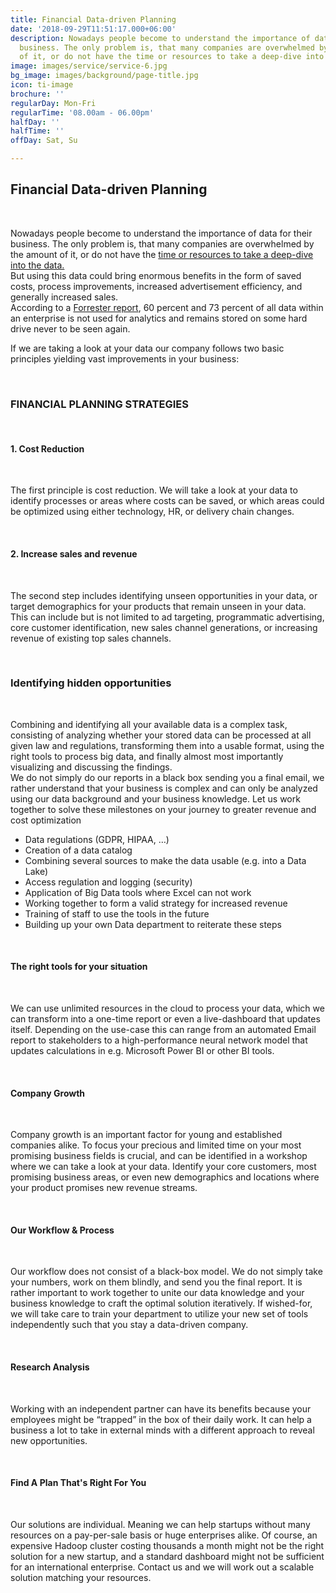 ```yaml
---
title: Financial Data-driven Planning
date: '2018-09-29T11:51:17.000+06:00'
description: Nowadays people become to understand the importance of data for their
  business. The only problem is, that many companies are overwhelmed by the amount
  of it, or do not have the time or resources to take a deep-dive into the data.
image: images/service/service-6.jpg
bg_image: images/background/page-title.jpg
icon: ti-image
brochure: ''
regularDay: Mon-Fri
regularTime: '08.00am - 06.00pm'
halfDay: ''
halfTime: ''
offDay: Sat, Su

---
```

## Financial Data-driven Planning

<br>

Nowadays people become to understand the importance of data for their business. The only problem is, that many companies are overwhelmed by the amount of it, or do not have the [time or resources to take a deep-dive into the data.](https://www.inc.com/jason-albanese/are-you-making-these-costly-data-analysis-mistakes.html)  
But using this data could bring enormous benefits in the form of saved costs, process improvements, increased advertisement efficiency, and generally increased sales.  
According to a [Forrester report](https://go.forrester.com/blogs/hadoop-is-datas-darling-for-a-reason/), 60 percent and 73 percent of all data within an enterprise is not used for analytics and remains stored on some hard drive never to be seen again.

If we are taking a look at your data our company follows two basic principles yielding vast improvements in your business:

<br>

### FINANCIAL PLANNING STRATEGIES

<br>

#### 1. Cost Reduction

<br>

The first principle is cost reduction. We will take a look at your data to identify processes or areas where costs can be saved, or which areas could be optimized using either technology, HR, or delivery chain changes.

<br>

#### 2. Increase sales and revenue

<br>

The second step includes identifying unseen opportunities in your data, or target demographics for your products that remain unseen in your data. This can include but is not limited to ad targeting, programmatic advertising, core customer identification, new sales channel generations, or increasing revenue of existing top sales channels.

<br>

### Identifying hidden opportunities

<br>

Combining and identifying all your available data is a complex task, consisting of analyzing whether your stored data can be processed at all given law and regulations, transforming them into a usable format, using the right tools to process big data, and finally almost most importantly visualizing and discussing the findings.  
We do not simply do our reports in a black box sending you a final email, we rather understand that your business is complex and can only be analyzed using our data background and your business knowledge. Let us work together to solve these milestones on your journey to greater revenue and cost optimization

* Data regulations (GDPR, HIPAA, …)
* Creation of a data catalog
* Combining several sources to make the data usable (e.g. into a Data Lake)
* Access regulation and logging (security)
* Application of Big Data tools where Excel can not work
* Working together to form a valid strategy for increased revenue
* Training of staff to use the tools in the future
* Building up your own Data department to reiterate these steps

<br>

#### The right tools for your situation

<br>

We can use unlimited resources in the cloud to process your data, which we can transform into a one-time report or even a live-dashboard that updates itself. Depending on the use-case this can range from an automated Email report to stakeholders to a high-performance neural network model that updates calculations in e.g. Microsoft Power BI or other BI tools.

<br>

#### Company Growth

<br>

Company growth is an important factor for young and established companies alike. To focus your precious and limited time on your most promising business fields is crucial, and can be identified in a workshop where we can take a look at your data. Identify your core customers, most promising business areas, or even new demographics and locations where your product promises new revenue streams.

<br>

#### Our Workflow & Process

<br>

Our workflow does not consist of a black-box model. We do not simply take your numbers, work on them blindly, and send you the final report. It is rather important to work together to unite our data knowledge and your business knowledge to craft the optimal solution iteratively. If wished-for, we will take care to train your department to utilize your new set of tools independently such that you stay a data-driven company.

<br>

#### Research Analysis

<br>

Working with an independent partner can have its benefits because your employees might be “trapped” in the box of their daily work. It can help a business a lot to take in external minds with a different approach to reveal new opportunities.

<br>

#### Find A Plan That's Right For You

<br>

Our solutions are individual. Meaning we can help startups without many resources on a pay-per-sale basis or huge enterprises alike. Of course, an expensive Hadoop cluster costing thousands a month might not be the right solution for a new startup, and a standard dashboard might not be sufficient for an international enterprise. Contact us and we will work out a scalable solution matching your resources.